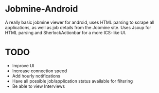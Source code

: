 Jobmine-Android
===============

A really basic jobmine viewer for android, uses HTML parsing to scrape all applications, as well as job details from the Jobmine site.
Uses Jsoup for HTML parsing and SherlockActionbar for a more ICS-like UI. 

TODO
====

* Improve UI
* Increase connection speed
* Add hourly notifications
* Have all possible job/application status available for filtering
* Be able to view Interviews
